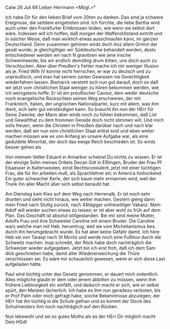  Calw 26 Juli 66
Lieber Herrmann <Mögl.>*

Ich habe Dir für den lieben Brief vom 20ten zu danken. Das sind ja schwere Ereignisse, die seitdem eingetreten sind. Ich fürchte, die liebe Bertha wird auch unter den Frankfurter Erlebnissen leiden, wie wenn sie selbst dort wäre. Indessen will ich hoffen, daß morgen der Waffenstillstand eintritt und in solcher Weise, daß man wirklich etwas ausschnaufen kann, im ganzen Deutschland. Denn zusammen gehören wirds doch troz allem Grimm der gesät wurde; je gleichgiltiger wir Süddeutsche behandelt werden, desto entschiedener werden wir nach N gravitiren wie jene irische Schweinheerde, bis wir endlich demüthig drum bitten, uns doch auch zu Verschlucken. Aber über Preußen's Fehler mache ich mir weniger Illusion als je. Fried Wilh IV konnte nicht herrschen, er war zu deutsch und zu unpreußisch, und man hat seinem zarten Gewissen nie Gerechtigkeit wiederfahren lassen. Bismarck versteht sich nun gut darauf, doch so daß wir jetzt vom christlichen Staat weniger zu hören bekommen werden, wie ich wenigstens hoffe. Er ist ein preußischer Cavour, dem weder deutsche noch evangelische Rücksichten seinen Weg erschweren, der mit Frankreich, Italien, der ungrischen Nationalpartei, kurz mit allem, was ihm dient, sich sehr gut verständigen kann. So braucht ihn nun der HErr für Seine Zwecke; der Mann aber wirds noch zu fühlen bekommen, daß List und Gewaltthat zu dem frommen Gerede doch nicht stimmen will. Und mich solls freuen, wenn die Christen in Preußen darüber nach und nach klar werden, daß wir nun vom christlichen Staat erlöst sind und eben weiter machen müssen wie es von Anfang an unsere Aufgabe war, als eine geduldete Minorität, der doch das ewige Reich beschieden ist. So wirds besser gehen als

Von meinem Vetter Eduard in Annarbor scheinst Du nichts zu wissen. Er ist der einzige Sohn meines Onkels Decan Gdt in Eßlingen, Bruder der Frau Pf Elsaesser in Kaltenwesten, einst Rechtsconsulent, jetzt mit einer tüchtigen Frau, die für ihn arbeiten muß, als Sprachlehrer etc in America hinhockend. Ein guter schwacher Kerle, der sich kaum mehr ermannen wird, weil der Trunk ihn aller Macht über sich selbst beraubt hat.

Am Dienstag kam Kies auf dem Weg nach Herrenalb. Er ist noch sehr drunten und sieht nicht hinaus, wie weiter machen. Gestern gieng dann mein Fried nach Stuttg zurück, nach 44tägiger unfreiwilliger Vakanz. Mein Adolf will wieder suchen etwas zu reisen; er ist aber wohl zu früh auf dem Plan. Das Geschäft ist absolut stillgestanden. Bei mir sind meine Mutter, Adolfs Frau und ihre Schwester Caroline mit einem Bruder. Die Caroline wars welche man mit Heb. herumtrug, weil sie vom Michelianismus bes. durch ihn herumgebracht wurde. Es hat aber keine Gefahr damit. Ich höre Heb sei von Tarasp nach St Moritz und werde noch eine Fußtour durch die Schweitz machen. 
Insp schreibt, der Röck habe doch nachträglich die Schweizer wieder aufgegeben. Jetzt bin ich erst froh, daß ich dem Sam dick geschrieben habe, damit aller Wiedererweichung die Thüre verschlossen sei. Es wäre mir schauerlich gewesen, wenn er sich diese Last aufgeladen hätte.

Paul wird tüchtig unter das Gesetz genommen, er dauert mich ordentlich. Alles mögliche glaubt er dem oder jenem abbitten zu müssen, wenn ihm frühere Lieblosigkeit etc einfällt, und dadurch macht er sich, wie er selbst spürt, den Meisten lächerlich. Ich habe es ihm nun geradezu verboten, bis er Prof Palm oder mich gefragt habe, solche Bekenntnisse abzulegen; der HErr hat ihn tüchtig in die Schule gethan und so kommt der Stock des Schulmeisters ihm noch nachträglich auf den Rücken.

Nun lebewohl und sei so gutes Muths als es der HErr Dir möglich macht  Dein HGdt
